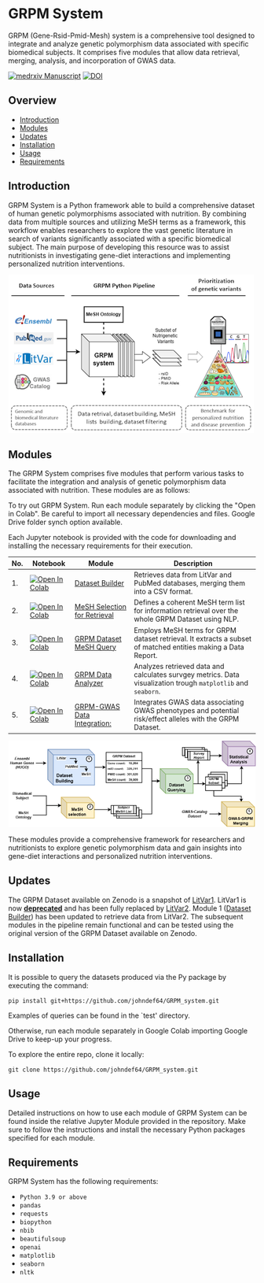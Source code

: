 # GRPM System

GRPM (Gene-Rsid-Pmid-Mesh) system is a comprehensive tool designed to integrate and analyze genetic polymorphism data associated with specific biomedical subjects. It comprises five modules that allow data retrieval, merging, analysis, and incorporation of GWAS data.

[![medrxiv Manuscript](https://img.shields.io/badge/medrxiv-10.1101/2023.08.04.23293659-blue.svg)](https://www.medrxiv.org/content/10.1101/2023.08.04.23293659v1.full.pdf+html)
[![DOI](https://zenodo.org/badge/DOI/10.5281/zenodo.8205724.svg)](https://doi.org/10.5281/zenodo.8205724)

## Overview

- [Introduction](#introduction)
- [Modules](#modules)
- [Updates](#updates)
- [Installation](#installation)
- [Usage](#usage)
- [Requirements](#requirements)

## Introduction

GRPM System is a Python framework able to build a comprehensive dataset of human genetic polymorphisms associated with nutrition. By combining data from multiple sources and utilizing MeSH terms as a framework, this workflow enables researchers to explore the vast genetic literature in search of variants significantly associated with a specific biomedical subject.
The main purpose of developing this resource was to assist nutritionists in investigating gene-diet interactions and implementing personalized nutrition interventions.

![Graphical Abstract](misc_data/graphical_abstract_s.png)

## Modules

The GRPM System comprises five modules that perform various tasks to facilitate the integration and analysis of genetic polymorphism data associated with nutrition. These modules are as follows:

To try out GRPM System. Run each module separately by clicking the "Open in Colab". Be careful to import all necessary dependencies and files. Google Drive folder synch option available.

Each Jupyter notebook is provided with  the code for downloading and installing the necessary requirements for their execution.

| No. | Notebook | Module                                                                                                            | Description |
| --- | --- |-------------------------------------------------------------------------------------------------------------------|-------------|
| 1. | [![Open In Colab](https://colab.research.google.com/assets/colab-badge.svg)](https://colab.research.google.com/github/johndef64/GRPM_system/blob/main/GRPM_01_dataset_builder.ipynb) | [Dataset Builder](https://github.com/johndef64/GRPM_system/blob/main/GRPM_01_dataset_builder.ipynb)               | Retrieves data from LitVar and PubMed databases, merging them into a CSV format.
| 2. | [![Open In Colab](https://colab.research.google.com/assets/colab-badge.svg)](https://colab.research.google.com/github/johndef64/GRPM_system/blob/main/GRPM_02_ref-mesh_builder.ipynb) | [MeSH Selection for Retrieval](https://github.com/johndef64/GRPM_system/blob/main/GRPM_02_ref-mesh_builder.ipynb) | Defines a coherent MeSH term list for information retrieval over the whole GRPM Dataset using NLP.
| 3. | [![Open In Colab](https://colab.research.google.com/assets/colab-badge.svg)](https://colab.research.google.com/github/johndef64/GRPM_system/blob/main/GRPM_03_dataset_survey.ipynb) | [GRPM Dataset MeSH Query](https://github.com/johndef64/GRPM_system/blob/main/GRPM_03_dataset_survey.ipynb)        | Employs MeSH terms for GRPM dataset retrieval. It extracts a subset of matched entities making a Data Report.
| 4. | [![Open In Colab](https://colab.research.google.com/assets/colab-badge.svg)](https://colab.research.google.com/github/johndef64/GRPM_system/blob/main/GRPM_04_grpm-data_analyzer.ipynb) | [GRPM Data Analyzer](https://github.com/johndef64/GRPM_system/blob/main/GRPM_04_grpm-data_analyzer.ipynb)         |Analyzes retrieved data and calculates survgey metrics. Data visualization trough `matplotlib` and `seaborn`. 
| 5. | [![Open In Colab](https://colab.research.google.com/assets/colab-badge.svg)](https://colab.research.google.com/github/johndef64/GRPM_system/blob/main/GRPM_05_gwas_grpm_merger.ipynb) | [GRPM-GWAS Data Integration:](https://github.com/johndef64/GRPM_system/blob/main/GRPM_05_gwas_grpm_merger.ipynb)                        | Integrates GWAS data associating GWAS phenotypes and potential risk/effect alleles with the GRPM Dataset. 


![GRPM system: Integrating Genetic Polymorphism Data with PMIDs and MeSH Terms to Retrieve Genes and rsIDs for Biomedical Research Fields. GRPM Dataset: pcg, protein coding genes; rna, RNA genes; pseudo, presudogenes; in parentheses, dataset shape.](misc_data/grpm_system.png)

These modules provide a comprehensive framework for researchers and nutritionists to explore genetic polymorphism data and gain insights into gene-diet interactions and personalized nutrition interventions.


## Updates

The GRPM Dataset available on Zenodo is a snapshot of [LitVar1](https://www.ncbi.nlm.nih.gov/CBBresearch/Lu/Demo/LitVar/help.html). LitVar1 is now <u>**deprecated**</u> and has been fully replaced by [LitVar2](https://www.ncbi.nlm.nih.gov/research/litvar2/). Module 1 ([Dataset Builder](https://github.com/johndef64/GRPM_system/blob/main/GRPM_01_dataset_builder.ipynb)) has been updated to retrieve data from LitVar2. The subsequent modules in the pipeline remain functional and can be tested using the original version of the GRPM Dataset available on Zenodo.

## Installation

It is possible to query the datasets produced via the Py package by executing the command:
```
pip install git+https://github.com/johndef64/GRPM_system.git
```
Examples of queries can be found in the `test' directory.

Otherwise, run each module separately in Google Colab importing Google Drive to keep-up your progress.

To explore the entire repo, clone it locally:

```
git clone https://github.com/johndef64/GRPM_system.git
```

## Usage

Detailed instructions on how to use each module of  GRPM System can be found inside the relative Jupyter Module provided in the repository. Make sure to follow the instructions and install the necessary Python packages specified for each module.


## Requirements

GRPM System has the following requirements:

- `Python 3.9 or above`
- `pandas`
- `requests`
- `biopython`
- `nbib`
- `beautifulsoup`
- `openai`
- `matplotlib`
- `seaborn`
- `nltk`









